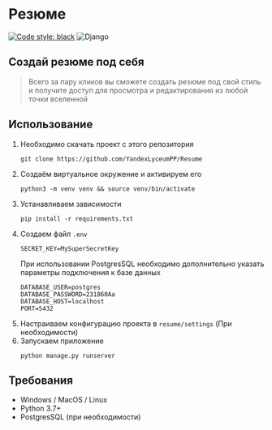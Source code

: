 # Резюме

[![Code style: black](https://img.shields.io/badge/code%20style-black-000000.svg)](https://github.com/psf/black)
![Django](https://img.shields.io/badge/django-3.2-brightgreen)

## Создай резюме под себя
> Всего за пару кликов вы сможете создать резюме под свой стиль и получите доступ для просмотра и редактирования из любой точки вселенной


## Использование

1. Необходимо скачать проект с этого репозитория
    ```
    git clone https://github.com/YandexLyceumPP/Resume
    ```
2. Создаём виртуальное окружение и активируем его
    ```
    python3 -m venv venv && source venv/bin/activate
    ```
3. Устанавливаем зависимости
    ```
    pip install -r requirements.txt
    ```
4. Создаем файл `.env`
    ```dotenv
    SECRET_KEY=MySuperSecretKey
    ```
   При использовании PostgresSQL необходимо дополнительно указать параметры подключения к базе данных
    ```dotenv
   DATABASE_USER=postgres
   DATABASE_PASSWORD=231860Aa
   DATABASE_HOST=localhost
   PORT=5432
    ```
5. Настраиваем конфигурацию проекта в `resume/settings` (При необходимости)
6. Запускаем приложение
    ```
    python manage.py runserver
    ```

## Требования
- Windows / MacOS / Linux
- Python 3.7+
- PostgresSQL (при необходимости)
